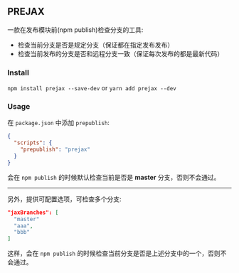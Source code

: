 ## PREJAX

一款在发布模块前(npm publish)检查分支的工具:

* 检查当前分支是否是规定分支（保证都在指定发布发布）
* 检查当前发布的分支是否和远程分支一致（保证每次发布的都是最新代码）

### Install

`npm install prejax --save-dev` or `yarn add prejax --dev`

### Usage

在 `package.json` 中添加 `prepublish`:

```json
{
  "scripts": {
    "prepublish": "prejax"
  }
}
```

会在 `npm publish` 的时候默认检查当前是否是 **master** 分支，否则不会通过。

****

另外，提供可配置选项，可检查多个分支:

```json
"jaxBranches": [
  "master"
  "aaa",
  "bbb"
]
```

这样，会在 `npm publish` 的时候检查当前分支是否是上述分支中的一个，否则不会通过。
